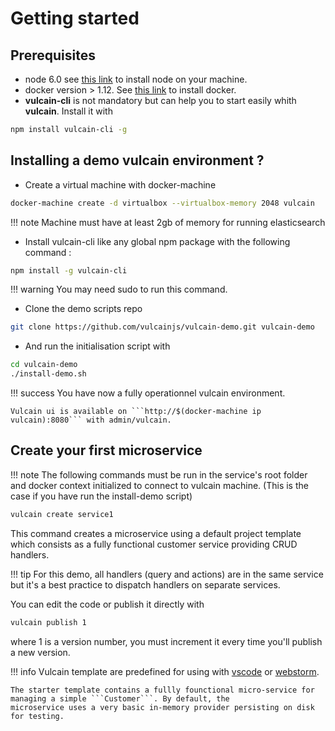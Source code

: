 # Getting started

## Prerequisites

- node 6.0 see [this link](https://nodejs.org/en/download/) to install node on your machine.
- docker version > 1.12. See [this link](https://docs.docker.com/engine/installation/) to install docker.
- **vulcain-cli** is not mandatory but can help you to start easily whith **vulcain**. Install it with

```bash
npm install vulcain-cli -g
```

## Installing a demo vulcain environment ?

* Create a virtual machine with docker-machine

```sh
docker-machine create -d virtualbox --virtualbox-memory 2048 vulcain
```

!!! note
    Machine must have at least 2gb of memory for running elasticsearch

* Install vulcain-cli like any global npm package with the following command :

```sh
npm install -g vulcain-cli
```

!!! warning
    You may need sudo to run this command.

* Clone the demo scripts repo

```sh
git clone https://github.com/vulcainjs/vulcain-demo.git vulcain-demo
```

* And run the initialisation script with

```sh
cd vulcain-demo
./install-demo.sh
```

!!! success
    You have now a fully operationnel vulcain environment.

    Vulcain ui is available on ```http://$(docker-machine ip vulcain):8080``` with admin/vulcain.

## Create your first microservice

!!! note
    The following commands must be run in the service's root folder and docker context initialized to connect
    to vulcain machine. (This is the case if you have run the install-demo script)

```sh
vulcain create service1
```

This command creates a microservice using a default project template which consists as a fully functional
customer service providing CRUD handlers.

!!! tip
    For this demo, all handlers (query and actions) are in the same service but it's a best practice to
    dispatch handlers on separate services.

You can edit the code or publish it directly with

```sh
vulcain publish 1
```

where 1 is a version number, you must increment it every time you'll publish a new version.

!!! info
    Vulcain template are predefined for using with [vscode](https://code.visualstudio.com/) or [webstorm](https://www.jetbrains.com/webstorm/).

    The starter template contains a fullly founctional micro-service for managing a simple ```Customer```. By default, the
    microservice uses a very basic in-memory provider persisting on disk for testing.
